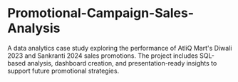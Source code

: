 # Promotional-Campaign-Sales-Analysis
A data analytics case study exploring the performance of AtliQ Mart's Diwali 2023 and Sankranti 2024 sales promotions. The project includes SQL-based analysis, dashboard creation, and presentation-ready insights to support future promotional strategies.
